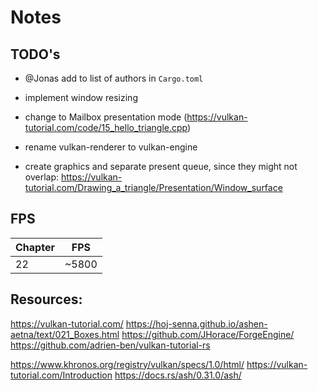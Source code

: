# Notes

## TODO's

- @Jonas add to list of authors in `Cargo.toml`
- implement window resizing
- change to Mailbox presentation mode (https://vulkan-tutorial.com/code/15_hello_triangle.cpp)

- rename vulkan-renderer to vulkan-engine

- create graphics and separate present queue, since they might not overlap: https://vulkan-tutorial.com/Drawing_a_triangle/Presentation/Window_surface


## FPS

| Chapter | FPS   |
| ------- | ----- |
| 22      | ~5800 |

## Resources:
https://vulkan-tutorial.com/
https://hoj-senna.github.io/ashen-aetna/text/021_Boxes.html
https://github.com/JHorace/ForgeEngine/
https://github.com/adrien-ben/vulkan-tutorial-rs

https://www.khronos.org/registry/vulkan/specs/1.0/html/
https://vulkan-tutorial.com/Introduction
https://docs.rs/ash/0.31.0/ash/
